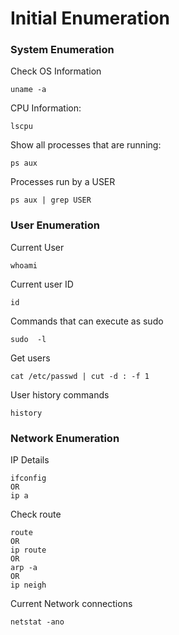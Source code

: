 # Initial Enumeration

### System Enumeration

Check OS Information

```text
uname -a
```

CPU Information:

```text
lscpu
```

Show all processes that are running:

```text
ps aux
```

Processes run by a USER

```text
ps aux | grep USER
```



### User Enumeration

Current User

```text
whoami
```

Current user ID

```text
id
```

Commands that can execute as sudo

```text
sudo  -l
```

Get users

```text
cat /etc/passwd | cut -d : -f 1
```

User history commands

```text
history
```



### Network Enumeration

IP Details

```text
ifconfig
OR
ip a
```



Check route

```text
route
OR
ip route
OR
arp -a
OR
ip neigh
```



Current Network connections

```text
netstat -ano
```

